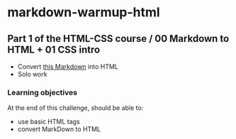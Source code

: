 # markdown-warmup-html

## Part 1 of the HTML-CSS course / 00 Markdown to HTML + 01 CSS intro

- Convert [this Markdown](https://github.com/eliseprts/challenge-markdown#readme) into HTML
- Solo work

### Learning objectives

At the end of this challenge, should be able to:

- use basic HTML tags
- convert MarkDown to HTML
